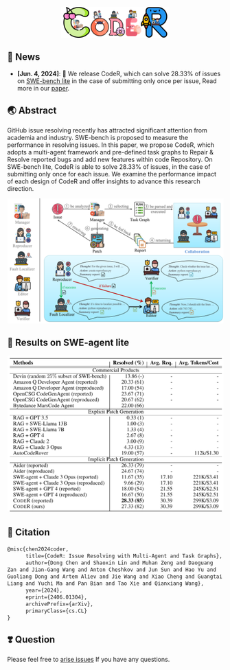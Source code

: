 <p align="center">
  <a href="https://github.com/NL2Code/CodeR">
    <img src="figs/coder_logo.png" width="50%" alt="Logo of CodeR" />
  </a>
</p>

## 📰 News
* **[Jun. 4, 2024]**: 🎉 We release CodeR, which can solve $28.33$% of issues on [SWE-bench lite](https://www.swebench.com) in the case of submitting only once per issue, Read more in our [paper](https://arxiv.org/pdf/2406.01304).

## 🌏 Abstract
GitHub issue resolving recently has attracted significant attention from academia and industry. SWE-bench is proposed to measure the performance in resolving issues. In this paper, we propose CodeR, which adopts a multi-agent framework and pre-defined task graphs to Repair & Resolve reported bugs and add new features within code Repository. On SWE-bench lite, CodeR is able to solve $28.33$% of issues, in the case of submitting only once for each issue. We examine the performance impact of each design of CodeR and offer insights to advance this research direction.

![CodeR](figs/multi-agent-framework.png)

## 🧪 Results on SWE-agent lite
![CodeR](figs/coder-results.png)

## 📗 Citation
```
@misc{chen2024coder,
      title={CodeR: Issue Resolving with Multi-Agent and Task Graphs}, 
      author={Dong Chen and Shaoxin Lin and Muhan Zeng and Daoguang Zan and Jian-Gang Wang and Anton Cheshkov and Jun Sun and Hao Yu and Guoliang Dong and Artem Aliev and Jie Wang and Xiao Cheng and Guangtai Liang and Yuchi Ma and Pan Bian and Tao Xie and Qianxiang Wang},
      year={2024},
      eprint={2406.01304},
      archivePrefix={arXiv},
      primaryClass={cs.CL}
}
```

## ❣️ Question

Please feel free to [arise issues](https://github.com/NL2Code/CodeR/issues/new) If you have any questions.
